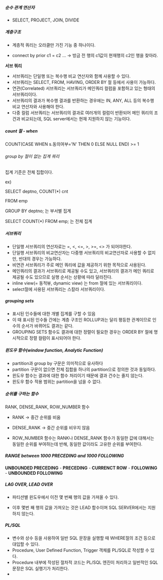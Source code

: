 ##### 순수 관계 연산자

- SELECT, PROJECT, JOIN, DIVIDE

##### 계층구조

- 계층적 쿼리는 오라클만 가진 기능 중 하나이다.

- connect by prior c1 = c2 ... -> 방금 전 행의 c1값이 현재행의 c2인 행을 찾아라.

  

**서브 쿼리** 

- 서브쿼리는 단일행 또는 복수행 비교 연산자와 함께 사용할 수 있다.
- 서브쿼리는 SELECT, FROM, HAVING, ORDER BY 절 등에서 사용이 가능하다.
- 연관(Correlated) 서브쿼리는 서브쿼리가 메인쿼리 컬럼을 포함하고 있는 형태의 서브쿼리이다.
- 서브쿼리의 결과가 복수행 결과를 반환하는 경우에는 IN, ANY, ALL 등의 복수행 비교 연산자와 사용해야 한다.
- 다중 컬럼 서브쿼리는 서브쿼리의 결과로 여러개의 컬럼이 반환되어 메인 쿼리의 조건과 비교되는데, SQL server에서는 현재 지원하지 않는 기능이다.



##### count 절 - when

COUNT(CASE WHEN s.동의여부='N' THEN 0 ELSE NULL END) >= 1



###### group by 절이 없는 집계 쿼리

집계 기준은 전체 집합이다.

ex) 

SELECT deptno, COUNT(*) cnt

 FROM emp 

GROUP BY deptno; 는 부서별 집계

SELECT COUNT(*) FROM emp; 는 전체 집계



##### 서브쿼리

- 단일행 서브쿼리의 연산자로는 =, <, <=, >, >=, <> 가 되어야한다.
- 단일행 서브쿼리의 비교연산자는 다중행 서브쿼리의 비교연산자로 사용할 수 없지만, 반대의 경우는 가능하다.
- 비연관 서브쿼리가 주로 메인 쿼리에 값을 제공하기 위한 목적으로 사용된다.
- 메인쿼리의 결과가 서브쿼리로 제공될 수도 있고, 서브쿼리의 결과가 메인 쿼리로 제공될 수도 있으므로 실행 순서는 상황에 따라 달라진다.
- inline view(= 동적뷰, dynamic view) 는 from 절에 있는 서브쿼리이다.
- select절에 사용된 서브쿼리는 스칼라 서브쿼리이다.



##### grouping sets

- 표시된 인수들에 대한 개별 집계를 구할 수 있음
- 이 때 표시된 인수들 간에는 계층 구조인 ROLLUP과는 달리 평등한 관계이므로 인수의 순서가 바뀌어도 결과는 같다.
- GROUPING SETS 함수도 결과에 대한 정렬이 필요한 경우는 ORDER BY 절에 명시적으로 정렬 컬럼이 표시되어야 한다. 



##### 윈도우 함수(window function, Analytic Function)

- partition과 group by 구문은 의미적으로 유사하다
- partition 구문이 없으면 전체 집합을 하나의 partition으로 정의한 것과 동일하다.
- 윈도우 함수는 결과에 대한 함수 처리이기 때문에 결과 건수는 줄지 않는다.
- 윈도우 함수 적용 범위는 partition을 넘을 수 없다. 



##### 순위를 구하는 함수

RANK, DENSE_RANK, ROW_NUMBER 함수 

- RANK -> 중간 순위를 비움
- DENSE_RANK -> 중간 순위를 비우지 않음

- ROW_NUMBER 함수는 RANK나 DENSE_RANK 함수가 동일한 값에 대해서는 동일한 순위를 부여하는데 반해, 동일한 값이라도 고유한 순위를 부여한다.



##### RANGE between 1000 PRECEDING and 1000 FOLLOWING

**UNBOUNDED PRECEDING** - **PRECEDING** - **CURRENCT ROW** - **FOLLOWING** - **UNBOUNDED FOLLOWING**



##### LAG OVER, LEAD OVER

- 파티션별 윈도우에서 이전 몇 번째 행의 값을 가져올 수 있다. 

- 이후 몇번 째 행의 값을 가져오는 것은 LEAD 함수이며 SQL SERVER에서는 지원하지 않는다.



##### PL/SQL

- 변수와 상수 등을 사용하여 일반 SQL 문장을 실행할 때 WHERE절의 조건 등으로 대입할 수 있다.
- Procedure, User Defined Function, Trigger 객체를 PL/SQL로 작성할 수 있다.
- Procedure 내부에 작성된 절차적 코드는 PL/SQL 엔진이 처리하고 일반적인 SQL 문장은 SQL 실행기가 처리한다. 
- 

